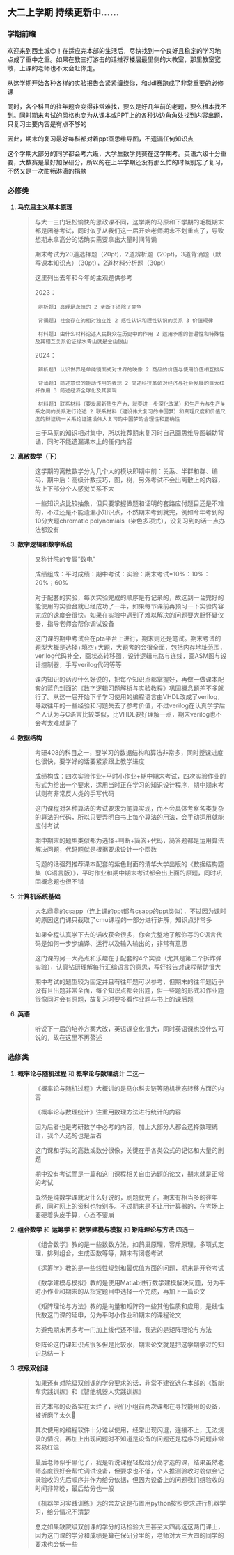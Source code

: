 ## 大二上学期 持续更新中……

### 学期前瞻

欢迎来到西土城😊！在适应完本部的生活后，尽快找到一个良好且稳定的学习地点成了重中之重。如果在教三打游击的话推荐楼层最里侧的大教室，那里教室宽敞，上课的老师也不太会赶你走。

从这学期开始各种各样的实验报告会紧紧缠绕你，和ddl赛跑成了非常重要的必修课

同时，各个科目的往年题会变得非常难找，要么是好几年前的老题，要么根本找不到。同时期末考试的风格也变为从课本或PPT上的各种边边角角处找到内容出题，只复习主要内容是有点不够的

因此，期末的复习最好每科都对着ppt画思维导图，不遗漏任何知识点

这个学期大部分的同学都会考六级，大学生数学竞赛在这学期考。英语六级十分重要，大数赛是最好加保研分，所以的在上半学期还没有那么忙的时候别忘了复习，不然又是一次酣畅淋漓的捐款

### 必修类

1. **马克思主义基本原理**
   >与大一三门轻松愉快的思政课不同，这学期的马原和下学期的毛概期末都是闭卷考试，同时似乎从我们这一届开始老师期末不划重点了，导致想期末拿高分的话确实需要拿出大量时间背诵
   >
   >期末考试为20道选择题（20pt)，2道辨析题（20pt)，3道背诵题（默写课本知识点）（30pt），2道材料分析题（30pt）
   >
   >这里列出去年和今年的主观题供参考
   >
   >2023：
   >
   >      辨析题1 真理是永恒的 2 垄断下消除了竞争
   >
   >      背诵题1 社会存在的相对独立性 2 感性认识和理性认识的关系 3 价值规律
   >
   >      材料题1 由什么材料论述人民群众在历史中的作用 2 运用矛盾的普遍性和特殊性及其相互关系论证绿水青山就是金山银山
   >
   >2024：
   >
   >      辨析题1 认识世界是单纯镜面式对世界的映像 2 商品的价值与使用价值相互排斥
   >
   >      背诵题1 简述意识的能动作用的表现 2 简述科技革命对经济与社会发展的巨大杠杆作用 3 简述经济全球化及其表现
   >
   >      材料题1 联系材料（要发展新质生产力，就要进一步深化改革）和生产力与生产关系之间的关系进行论述 2 联系材料（建设伟大复习的中国梦）和真理尺度和价值尺度的辩证统一关系论证建设伟大复习的中国梦的合理性和正确性
   >
   >由于马原的知识相对集中，所以推荐期末复习时自己画思维导图辅助背诵，同时不能遗漏课本上的任何内容

2. **离散数学（下）**
   >这学期的离散数学分为几个大的模块即期中前：关系、半群和群、编码，期中后：高级计数技巧，图，树，另外考试不会出离散上的内容，故上下部分个人感觉关系不大
   >
   >一些知识点比较抽象，但只要掌握做题和证明的套路应付题目还是不难的，不过还是不能遗漏小知识点，不然期末考到就完，例如今年考到的10分大题chromatic polynomials（染色多项式），没复习到的话一点办法都没有

3. **数字逻辑和数字系统**
   >又称计院的专属“数电”
   >
   >成绩组成：平时成绩：期中考试：实验：期末考试=10%：10%：20%；60%
   >
   >对于配套的实验，每次实验完成的顺序是有记录的，故选到一台完好的能使用的实验台就已经成功了一半，如果每节课前再预习一下实验内容完成的速度会很快。如果在实验中遇到了难以解决的问题要大胆怀疑仪器，指导老师会帮你调试设备
   >
   >这门课的期中考试会在pta平台上进行，期末则还是笔试。期末考试的题型大概是选择+填空+大题，大题考的会很全面，包括内存地址范围，verilog代码补全，画状态转移图，设计逻辑电路与连线，画ASM图与设计控制器，手写verilog代码等等
   >
   >课内知识的话没什么好说的，把每个知识点都掌握好，再做一做课本配套的蓝色封面的《数字逻辑习题解析与实验教程》巩固概念题差不多就行了。从这一届开始下半学习使用的编程语言由VHDL改成了verilog，导致往年的一些经验和习题失去了参考价值，不过verilog在认真学学后个人认为与C语言比较类似，比VHDL要好理解一点，期末verilog也不会考太难就是了

4.  **数据结构**
    >考研408的科目之一，要学习的数据结构和算法非常多，同时授课进度也很快，要学好的话要紧紧跟上教学进度
    >
    >成绩构成：四次实验作业+平时小作业+期中期末考试，四次实验作业的形式为给出一个要求，运用当时正在学习的知识设计程序，期中期末考试则有非常反人类的手写代码
    >
    >这门课程对各种算法的考试要求为笔算实现，而不会具体考察各类复杂的算法的代码，所以只要弄明白书上每个算法的用法，会手动运用就能应付考试
    >
    >期中期末的题型类似都为选择+判断+简答+代码，简答题都是运用算法解决问题，代码题就是根据要求设计一个函数
    >
    >习题的话强烈推荐课本配套的紫色封面的清华大学出版的《数据结构题集（C语言版）》，平时作业和期中期末考试都会出上面的原题，同时巩固概念题也很不错
    
5.  **计算机系统基础**
    >大名鼎鼎的csapp（连上课的ppt都与csapp的ppt类似），不过因为课时的原因这门课只截取了cmu课程的一部分进行讲解，知识点非常多
    >
    >如果全程认真学下去的话收获会很多，你会完整地了解你写的C语言代码是如何一步步编译、运行以及输入输出的，非常有意思
    >
    >这门课的另一大亮点和乐趣在于配套的4个实验（尤其是第二个拆炸弹实验），认真钻研理解每行汇编语言的意思，写好报告对课程帮助很大
    >
    >期中考试的题型较为固定并且有往年题可以参考，但期末的往年题近乎没有且出题非常全面，每个知识点都会出题，但一些题的形式和作业题很像同时会有原题，故复习时要多看作业题与书上的课后题

6.  **英语**
    >听说下一届的培养方案大改，英语课变化很大，同时英语课也没什么可说的，故在这里不再赘述

### 选修类

1. **概率论与随机过程** 和 **概率论与数理统计** 二选一
   >《概率论与随机过程》大概讲的是马尔科夫链等随机状态转移方面的内容
   >
   >《概率论与数理统计》注重用数理方法进行统计的内容
   >
   >因为后者也是考研数学中必考的内容，加上大部分人都会选择数理统计，我个人选的也是后者
   >
   >这门课和学过的高数或数分很像，关键在于各类公式的记忆和大量的刷题
   >
   >期中没有考试而是一篇和这门课程相关自由选题的论文，期末就是正常的考试
   >
   >既然是纯数学课就没什么好说的，刷题就完了。期末有相当多的往年题，同时网上的资料也特别多。不过期末是不让用计算器的，在考场上要硬着头皮手算，心态不要崩

2. **组合数学** 和 **运筹学** 和 **数学建模与模拟** 和 **矩阵理论与方法** 四选一
   >《组合数学》教的是一些数数方法，如鸽巢原理，容斥原理，多项式定理，排列组合，生成函数等等，期末有闭卷考试
   >
   >《运筹学》教的是一些线性规划和最优值方面的问题，期末是开卷考试
   >
   >《数学建模与模拟》教的是使用Matlab进行数学建模解决问题，分为平时小作业和期末的从指定题目中选择一个完成，再加上一篇论文
   >
   >《矩阵理论与方法》教的是向量和矩阵的一些其他性质和应用，是线性代数这门课的延申，分为平时小作业和期末的课程论文
   >
   >为避免期末再多考一门加上线代还不错，我选的是矩阵理论与方法
   >
   >矩阵论这门课知识点很多但是比较水，期末论文就是把这学期学过的知识总结一下

3. **校级双创课**
   >如果还有对院级双创课的学分要求的话，非常不建议选在本部的《智能车实践训练》和《智能机器人实践训练》
   >
   >首先本部的设备实在太烂了，我们小组前两次课都在寻找能用的设备，被折磨了太久🤯
   >
   >其次使用的编程软件十分难以使用，经常出现闪退，连接不上，无法烧录的情况，再加上出现问题时不知道是设备的问题还是程序的问题非常容易红温
   >
   >最后老师似乎黑化了，我是听说课程轻松给分高才选的课，结果虽然老师态度很好会帮忙调试设备，但要求也不低，个人推测验收时貌似会记录验收的先后顺序并作为给分依据，但因为设备上的问题我们组验收的时间非常晚，最后给分也一般
   >
   >《机器学习实践训练》选的舍友说是布置用python按照要求进行机器学习，给分情况不清楚
   >
   >总之如果缺院级双创课的学分的话检验大三甚至大四再选这两门课上，因为这门课的学分和成绩是算在保研分里的，老师对大三大四的同学的要求也会低一些
